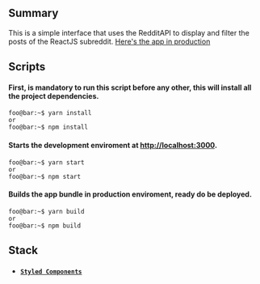 ## Summary
This is a simple interface that uses the RedditAPI to display and filter the posts of the ReactJS subreddit.
[Here's the app in production](https://winnin-challenge.netlify.app/)

## Scripts

#### First, is mandatory to run this script before any other, this will install all the project dependencies.
```console
foo@bar:~$ yarn install
or 
foo@bar:~$ npm install
```


#### Starts the development enviroment at [http://localhost:3000](http://localhost:3000).
```console
foo@bar:~$ yarn start
or 
foo@bar:~$ npm start
```


#### Builds the app bundle in production enviroment, ready do be deployed.
```console
foo@bar:~$ yarn build
or 
foo@bar:~$ npm build
```


## Stack

- #### [`Styled Components`](https://www.styled-components.com/)
